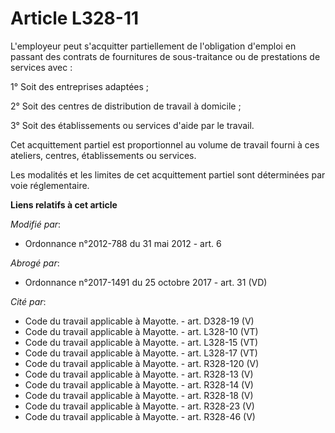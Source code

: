 # Article L328-11

L'employeur peut s'acquitter partiellement de l'obligation d'emploi en passant des contrats de fournitures de sous-traitance
ou de prestations de services avec :

1° Soit des entreprises adaptées ;

2° Soit des centres de distribution de travail à domicile ;

3° Soit des établissements ou services d'aide par le travail.

Cet acquittement partiel est proportionnel au volume de travail fourni à ces ateliers, centres, établissements ou services.

Les modalités et les limites de cet acquittement partiel sont déterminées par voie réglementaire.

**Liens relatifs à cet article**

_Modifié par_:

  - Ordonnance n°2012-788 du 31 mai 2012 - art. 6

_Abrogé par_:

  - Ordonnance n°2017-1491 du 25 octobre 2017 - art. 31 (VD)

_Cité par_:

  - Code du travail applicable à Mayotte. - art. D328-19 (V)
  - Code du travail applicable à Mayotte. - art. L328-10 (VT)
  - Code du travail applicable à Mayotte. - art. L328-15 (VT)
  - Code du travail applicable à Mayotte. - art. L328-17 (VT)
  - Code du travail applicable à Mayotte. - art. R328-120 (V)
  - Code du travail applicable à Mayotte. - art. R328-13 (V)
  - Code du travail applicable à Mayotte. - art. R328-14 (V)
  - Code du travail applicable à Mayotte. - art. R328-18 (V)
  - Code du travail applicable à Mayotte. - art. R328-23 (V)
  - Code du travail applicable à Mayotte. - art. R328-46 (V)
